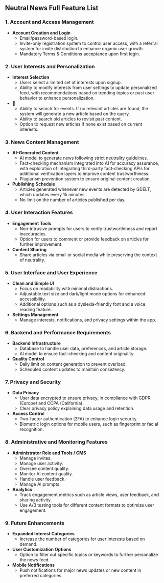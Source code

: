 ## Neutral News Full Feature List

### 1. **Account and Access Management**

- **Account Creation and Login**
  - Email/password-based login.
  - Invite-only registration system to control user access, with a referral system for invite distribution to enhance organic user growth.
  - Mandatory Terms & Conditions acceptance upon first login.

### 2. **User Interests and Personalization**

- **Interest Selection**
  - Users select a limited set of interests upon signup.
  - Ability to modify interests from user settings to update personalized feed, with recommendations based on trending topics or past user behavior to enhance personalization.
- 
  - Ability to search for events. If no relevant articles are found, the system will generate a new article based on the query.
  - Ability to search old articles to revisit past content.
  - Option to request new articles if none exist based on current interests.

### 3. **News Content Management**

- **AI-Generated Content**
  - AI model to generate news following strict neutrality guidelines.
  - Fact-checking mechanism integrated into AI for accuracy assurance, with exploration of integrating third-party fact-checking APIs for additional verification layers to improve content trustworthiness.
  - Plagiarism prevention system to ensure original content creation.
- **Publishing Schedule**
  - Articles generated whenever new events are detected by GDELT, which updates every 15 minutes.
  - No limit on the number of articles published per day.

### 4. **User Interaction Features**

- **Engagement Tools**
  - Non-intrusive prompts for users to verify trustworthiness and report inaccuracies.
  - Option for users to comment or provide feedback on articles for further improvement.
- **Content Sharing**
  - Share articles via email or social media while preserving the context of neutrality.

### 5. **User Interface and User Experience**

- **Clean and Simple UI**
  - Focus on readability with minimal distractions.
  - Adjustable text size and dark/light mode options for enhanced accessibility.
  - Additional options such as a dyslexia-friendly font and a voice reading feature.
- **Settings Management**
  - Manage interests, notifications, and privacy settings within the app.

### 6. **Backend and Performance Requirements**

- **Backend Infrastructure**
  - Database to handle user data, preferences, and article storage.
  - AI model to ensure fact-checking and content originality.
- **Quality Control**
  - Daily limit on content generation to prevent overload.
  - Scheduled content updates to maintain consistency.

### 7. **Privacy and Security**

- **Data Privacy**
  - User data encrypted to ensure privacy, in compliance with GDPR (Europe) and CCPA (California).
  - Clear privacy policy explaining data usage and retention.
- **Access Control**
  - Two-factor authentication (2FA) to enhance login security.
  - Biometric login options for mobile users, such as fingerprint or facial recognition.

### 8. **Administrative and Monitoring Features**

- **Administrator Role and Tools / CMS**
  - Manage invites.
  - Manage user activity.
  - Oversee content quality.
  - Monitor AI content quality.
  - Handle user feedback.
  - Manage AI prompts.
- **Analytics**
  - Track engagement metrics such as article views, user feedback, and sharing activity.
  - Use A/B testing tools for different content formats to optimize user engagement.

### 9. **Future Enhancements**

- **Expanded Interest Categories**
  - Increase the number of categories for user interests based on demand.
- **User Customization Options**
  - Option to filter out specific topics or keywords to further personalize the news feed.
- **Mobile Notifications**
  - Push notifications for major news updates or new content in preferred categories.

